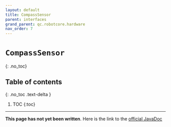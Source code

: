 ```yaml
---
layout: default
title: CompassSensor
parent: interfaces
grand_parent: qc.robotcore.hardware
nav_order: 7
---
```

# `CompassSensor`
{: .no_toc}

## Table of contents
{: .no_toc .text-delta }

1. TOC
{:toc}
---
**This page has not yet been written**. Here is the link to the [official JavaDoc](https://ftctechnh.github.io/ftc_app/doc/javadoc/com/qualcomm/robotcore/hardware/CompassSensor.html)
        